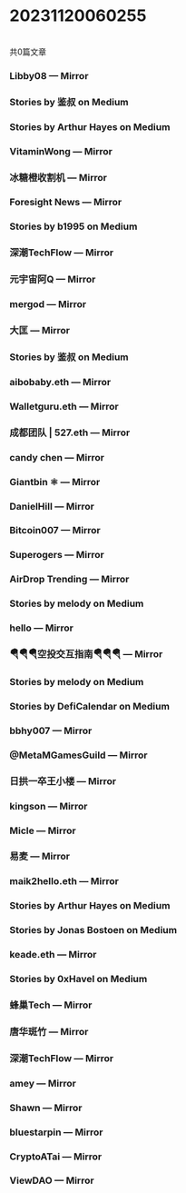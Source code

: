 <h1>20231120060255</h1><br/>共0篇文章




###  Libby08 — Mirror









###  Stories by 鉴叔 on Medium









###  Stories by Arthur Hayes on Medium









###  VitaminWong — Mirror







###  冰糖橙收割机 — Mirror

















###  Foresight News — Mirror









###  Stories by b1995 on Medium







###  深潮TechFlow — Mirror













###  元宇宙阿Q — Mirror













###  mergod — Mirror













###  大匡 — Mirror







###  Stories by 鉴叔 on Medium











###  aibobaby.eth — Mirror















###  Walletguru.eth — Mirror













###  成都团队 | 527.eth — Mirror













###  candy chen — Mirror















###  Giantbin ⚛ — Mirror













###  DanielHill — Mirror







###  Bitcoin007 — Mirror



















###  Superogers — Mirror















###  AirDrop Trending — Mirror









###  Stories by melody on Medium













###  hello — Mirror













###  🪂🪂🪂空投交互指南🪂🪂🪂 — Mirror







###  Stories by melody on Medium







###  Stories by DefiCalendar on Medium















###  bbhy007 — Mirror



















###  @MetaMGamesGuild — Mirror

















###  日拱一卒王小楼 — Mirror











###  kingson — Mirror





















###  Micle — Mirror













###  易麦 — Mirror

















###  maik2hello.eth — Mirror













###  Stories by Arthur Hayes on Medium









###  Stories by Jonas Bostoen on Medium







###  keade.eth — Mirror









###  Stories by 0xHavel on Medium









###  蜂巢Tech — Mirror







###  唐华斑竹 — Mirror





















###  深潮TechFlow — Mirror













###  amey — Mirror











###  Shawn — Mirror













###  bluestarpin — Mirror











###  CryptoATai — Mirror

















###  ViewDAO — Mirror







